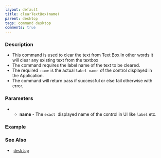 ```yaml
---
layout: default
title: clearTextBox(name) 
parent: desktop
tags: command desktop
comments: true
---
```


### Description

- This command is used to clear the text from Text Box.In other words it will clear any existing text from the textbox
- The command requires the label name of the text to be cleared.
- The required  `name` is the actual `label name`  of the control displayed in the Application.
- The command will return pass if successful or else fail otherwise with error.

### Parameters

- - **name** -  The `exact`  displayed name of the control in UI like `label` etc.

### Example


### See Also
-  [`desktop`](index.html)
